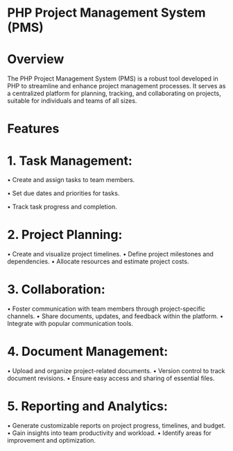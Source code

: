 # PHP Project Management System (PMS)

# Overview
The PHP Project Management System (PMS) is a robust tool developed in PHP to streamline and enhance project management processes. It serves as a centralized platform for planning, tracking, and collaborating on projects, suitable for individuals and teams of all sizes.

# Features

# 1.	Task Management:
•	Create and assign tasks to team members.

•	Set due dates and priorities for tasks.

•	Track task progress and completion.


# 2.	Project Planning:
•	Create and visualize project timelines.
•	Define project milestones and dependencies.
•	Allocate resources and estimate project costs.

# 3.	Collaboration:
•	Foster communication with team members through project-specific channels.
•	Share documents, updates, and feedback within the platform.
•	Integrate with popular communication tools.

# 4.	Document Management:
•	Upload and organize project-related documents.
•	Version control to track document revisions.
•	Ensure easy access and sharing of essential files.

# 5.	Reporting and Analytics:
•	Generate customizable reports on project progress, timelines, and budget.
•	Gain insights into team productivity and workload.
•	Identify areas for improvement and optimization.

